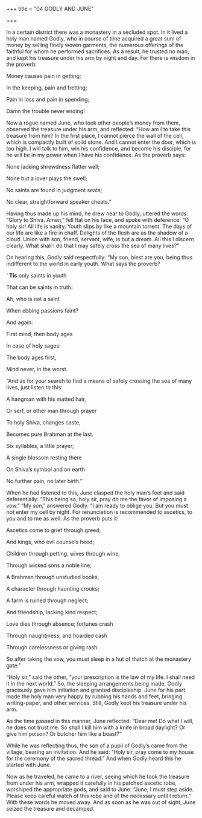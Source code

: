 +++
title = "04 GODLY AND JUNE"

+++

In a certain district there was a monastery in a secluded spot. In it lived a holy man named Godly, who in course of time acquired a great sum of money by selling finely woven garments, the numerous offerings of the faithful for whom he performed sacrifices. As a result, he trusted no man, and kept his treasure under his arm by night and day. For there is wisdom in the proverb:

Money causes pain in getting;

In the keeping, pain and fretting;

Pain in loss and pain in spending;

Damn the trouble never ending\!

Now a rogue named June, who took other people’s money from them, observed the treasure under his arm, and reflected: “How am I to take this treasure from him? In the first place, I cannot pierce the wall of the cell, which is compactly built of solid stone. And I cannot enter the door, which is too high. I will talk to him, win his confidence, and become his disciple, for he will be in my power when I have his confidence. As the proverb says:

None lacking shrewdness flatter well;

None but a lover plays the swell;

No saints are found in judgment seats;

No clear, straightforward speaker cheats.”

Having thus made up his mind, he drew near to Godly, uttered the words: “Glory to Shiva. Amen,” fell flat on his face, and spoke with deference: “O holy sir\! All life is vanity. Youth slips by like a mountain torrent. The days of our life are like a fire in chaff. Delights of the flesh are as the shadow of a cloud. Union with son, friend, servant, wife, is but a dream. All this I discern clearly. What shall I do that I may safely cross the sea of many lives?”

On hearing this, Godly said respectfully: “My son, blest are you, being thus indifferent to the world in early youth. What says the proverb?

’ **Tis** only saints in youth

That can be saints in truth:

Ah, who is not a saint

When ebbing passions faint?

And again:

First mind, then body ages

In case of holy sages:

The body ages first,

Mind never, in the worst.

“And as for your search to find a means of safely crossing the sea of many lives, just listen to this:

A hangman with his matted hair,

Or serf, or other man through prayer

To holy Shiva, changes caste,

Becomes pure Brahman at the last.

Six syllables, a little prayer;

A single blossom resting there

On Shiva’s symbol and on earth

No further pain, no later birth.”

When he had listened to this, June clasped the holy man’s feet and said deferentially: “This being so, holy sir, pray do me the favor of imposing a vow.” “My son,” answered Godly. “I am ready to oblige you. But you must not enter my cell by night. For renunciation is recommended to ascetics, to you and to me as well. As the proverb puts it:

Ascetics come to grief through greed;

And kings, who evil counsels heed;

Children through petting, wives through wine,

Through wicked sons a noble line;

A Brahman through unstudied books,

A character through haunting crooks;

A farm is ruined through neglect;

And friendship, lacking kind respect;

Love dies through absence; fortunes crash

Through naughtiness; and hoarded cash

Through carelessness or giving rash.

So after taking the vow, you must sleep in a hut of thatch at the monastery gate.”

“Holy sir,” said the other, “your prescription is the law of my life. I shall need it in the next world.” So, the sleeping arrangements being made, Godly graciously gave him initiation and granted discipleship. June for his part made the holy man very happy by rubbing his hands and feet, bringing writing-paper, and other services. Still, Godly kept his treasure under his arm.

As the time passed in this manner, June reflected: “Dear me\! Do what I will, he does not trust me. So shall I kill him with a knife in broad daylight? Or give him poison? Or butcher him like a beast?”

While he was reflecting thus, the son of a pupil of Godly’s came from the village, bearing an invitation. And he said: “Holy sir, pray come to my house for the ceremony of the sacred thread.” And when Godly heard this he started with June.

Now as he traveled, he came to a river, seeing which he took the treasure from under his arm, wrapped it carefully in his patched ascetic robe, worshiped the appropriate gods, and said to June: “June, I must step aside. Please keep careful watch of this robe and of the necessary until I return.” With these words he moved away. And as soon as he was out of sight, June seized the treasure and decamped.
